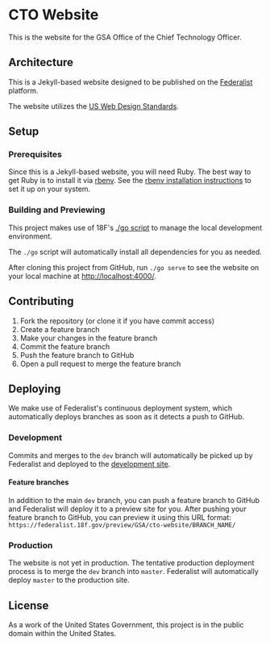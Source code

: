 # CTO Website

This is the website for the GSA Office of the Chief Technology Officer.

## Architecture

This is a Jekyll-based website designed to be published on the
[Federalist](https://federalist.18f.gov/) platform.

The website utilizes the [US Web Design Standards](https://standards.usa.gov/).

## Setup

### Prerequisites

Since this is a Jekyll-based website, you will need Ruby. The best way to get
Ruby is to install it via [rbenv](https://github.com/rbenv/rbenv). See the
[rbenv installation instructions](https://github.com/rbenv/rbenv#installation)
to set it up on your system.

### Building and Previewing

This project makes use of 18F's [./go script](https://github.com/18F/go_script)
to manage the local development environment.

The `./go` script will automatically install all dependencies for you as needed.

After cloning this project from GitHub, run `./go serve` to see the website on
your local machine at [http://localhost:4000/](http://localhost:4000/).

## Contributing

1. Fork the repository (or clone it if you have commit access)
2. Create a feature branch
3. Make your changes in the feature branch
4. Commit the feature branch
5. Push the feature branch to GitHub
6. Open a pull request to merge the feature branch

## Deploying

We make use of Federalist's continuous deployment system, which automatically
deploys branches as soon as it detects a push to GitHub.

### Development

Commits and merges to the `dev` branch will automatically be picked up by
Federalist and deployed to the [development site](https://federalist.18f.gov/preview/GSA/cto-website/dev/).

#### Feature branches

In addition to the main `dev` branch, you can push a feature branch to GitHub
and Federalist will deploy it to a preview site for you. After pushing your
feature branch to GitHub, you can preview it using this URL format:
`https://federalist.18f.gov/preview/GSA/cto-website/BRANCH_NAME/`

### Production

The website is not yet in production. The tentative production deployment
process is to merge the `dev` branch into `master`. Federalist will
automatically deploy `master` to the production site.

## License

As a work of the United States Government, this project is in the public domain
within the United States.
